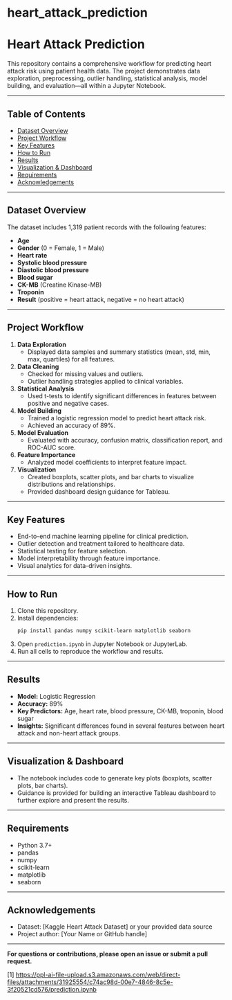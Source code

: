 # heart_attack_prediction

# Heart Attack Prediction

This repository contains a comprehensive workflow for predicting heart attack risk using patient health data. The project demonstrates data exploration, preprocessing, outlier handling, statistical analysis, model building, and evaluation—all within a Jupyter Notebook.

---

## Table of Contents

- [Dataset Overview](#dataset-overview)
- [Project Workflow](#project-workflow)
- [Key Features](#key-features)
- [How to Run](#how-to-run)
- [Results](#results)
- [Visualization & Dashboard](#visualization--dashboard)
- [Requirements](#requirements)
- [Acknowledgements](#acknowledgements)

---

## Dataset Overview

The dataset includes 1,319 patient records with the following features:

- **Age**
- **Gender** (0 = Female, 1 = Male)
- **Heart rate**
- **Systolic blood pressure**
- **Diastolic blood pressure**
- **Blood sugar**
- **CK-MB** (Creatine Kinase-MB)
- **Troponin**
- **Result** (positive = heart attack, negative = no heart attack)

---

## Project Workflow

1. **Data Exploration**
   - Displayed data samples and summary statistics (mean, std, min, max, quartiles) for all features.
2. **Data Cleaning**
   - Checked for missing values and outliers.
   - Outlier handling strategies applied to clinical variables.
3. **Statistical Analysis**
   - Used t-tests to identify significant differences in features between positive and negative cases.
4. **Model Building**
   - Trained a logistic regression model to predict heart attack risk.
   - Achieved an accuracy of 89%.
5. **Model Evaluation**
   - Evaluated with accuracy, confusion matrix, classification report, and ROC-AUC score.
6. **Feature Importance**
   - Analyzed model coefficients to interpret feature impact.
7. **Visualization**
   - Created boxplots, scatter plots, and bar charts to visualize distributions and relationships.
   - Provided dashboard design guidance for Tableau.

---

## Key Features

- End-to-end machine learning pipeline for clinical prediction.
- Outlier detection and treatment tailored to healthcare data.
- Statistical testing for feature selection.
- Model interpretability through feature importance.
- Visual analytics for data-driven insights.

---

## How to Run

1. Clone this repository.
2. Install dependencies:
   ```bash
   pip install pandas numpy scikit-learn matplotlib seaborn
   ```
3. Open `prediction.ipynb` in Jupyter Notebook or JupyterLab.
4. Run all cells to reproduce the workflow and results.

---

## Results

- **Model:** Logistic Regression
- **Accuracy:** 89%
- **Key Predictors:** Age, heart rate, blood pressure, CK-MB, troponin, blood sugar
- **Insights:** Significant differences found in several features between heart attack and non-heart attack groups.

---

## Visualization & Dashboard

- The notebook includes code to generate key plots (boxplots, scatter plots, bar charts).
- Guidance is provided for building an interactive Tableau dashboard to further explore and present the results.

---

## Requirements

- Python 3.7+
- pandas
- numpy
- scikit-learn
- matplotlib
- seaborn

---

## Acknowledgements

- Dataset: [Kaggle Heart Attack Dataset] or your provided data source
- Project author: [Your Name or GitHub handle]

---

**For questions or contributions, please open an issue or submit a pull request.**

[1] https://ppl-ai-file-upload.s3.amazonaws.com/web/direct-files/attachments/31925554/c74ac98d-00e7-4846-8c5e-3f20521cd576/prediction.ipynb
